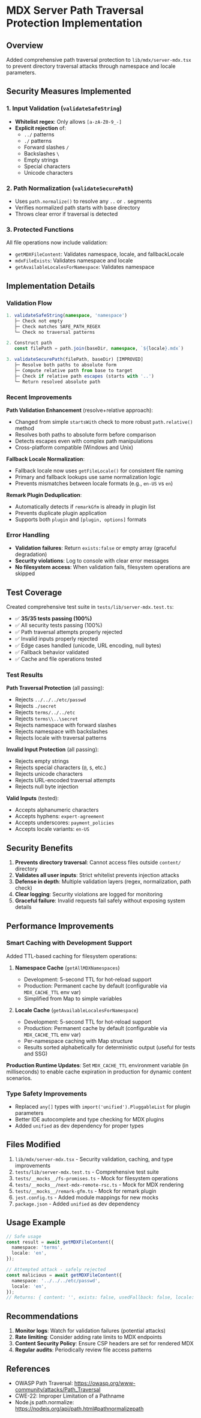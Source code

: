 # MDX Server Path Traversal Protection Implementation

## Overview

Added comprehensive path traversal protection to `lib/mdx/server-mdx.tsx` to prevent directory traversal attacks through namespace and locale parameters.

## Security Measures Implemented

### 1. Input Validation (`validateSafeString`)

- **Whitelist regex**: Only allows `[a-zA-Z0-9_-]`
- **Explicit rejection** of:
  - `../` patterns
  - `./` patterns
  - Forward slashes `/`
  - Backslashes `\`
  - Empty strings
  - Special characters
  - Unicode characters

### 2. Path Normalization (`validateSecurePath`)

- Uses `path.normalize()` to resolve any `..` or `.` segments
- Verifies normalized path starts with base directory
- Throws clear error if traversal is detected

### 3. Protected Functions

All file operations now include validation:

- `getMDXFileContent`: Validates namespace, locale, and fallbackLocale
- `mdxFileExists`: Validates namespace and locale
- `getAvailableLocalesForNamespace`: Validates namespace

## Implementation Details

### Validation Flow

```typescript
1. validateSafeString(namespace, 'namespace')
   ├─ Check not empty
   ├─ Check matches SAFE_PATH_REGEX
   └─ Check no traversal patterns

2. Construct path
   const filePath = path.join(baseDir, namespace, `${locale}.mdx`)

3. validateSecurePath(filePath, baseDir) [IMPROVED]
   ├─ Resolve both paths to absolute form
   ├─ Compute relative path from base to target
   ├─ Check if relative path escapes (starts with '..')
   └─ Return resolved absolute path
```

### Recent Improvements

**Path Validation Enhancement** (resolve+relative approach):

- Changed from simple `startsWith` check to more robust `path.relative()` method
- Resolves both paths to absolute form before comparison
- Detects escapes even with complex path manipulations
- Cross-platform compatible (Windows and Unix)

**Fallback Locale Normalization**:

- Fallback locale now uses `getFileLocale()` for consistent file naming
- Primary and fallback lookups use same normalization logic
- Prevents mismatches between locale formats (e.g., `en-US` vs `en`)

**Remark Plugin Deduplication**:

- Automatically detects if `remarkGfm` is already in plugin list
- Prevents duplicate plugin application
- Supports both `plugin` and `[plugin, options]` formats

### Error Handling

- **Validation failures**: Return `exists:false` or empty array (graceful degradation)
- **Security violations**: Log to console with clear error messages
- **No filesystem access**: When validation fails, filesystem operations are skipped

## Test Coverage

Created comprehensive test suite in `tests/lib/server-mdx.test.ts`:

- ✅ **35/35 tests passing (100%)**
- ✅ All security tests passing (100%)
- ✅ Path traversal attempts properly rejected
- ✅ Invalid inputs properly rejected
- ✅ Edge cases handled (unicode, URL encoding, null bytes)
- ✅ Fallback behavior validated
- ✅ Cache and file operations tested

### Test Results

**Path Traversal Protection** (all passing):

- Rejects `../../../etc/passwd`
- Rejects `./secret`
- Rejects `terms/../../etc`
- Rejects `terms\\..\secret`
- Rejects namespace with forward slashes
- Rejects namespace with backslashes
- Rejects locale with traversal patterns

**Invalid Input Protection** (all passing):

- Rejects empty strings
- Rejects special characters (`@`, `$`, etc.)
- Rejects unicode characters
- Rejects URL-encoded traversal attempts
- Rejects null byte injection

**Valid Inputs** (tested):

- Accepts alphanumeric characters
- Accepts hyphens: `expert-agreement`
- Accepts underscores: `payment_policies`
- Accepts locale variants: `en-US`

## Security Benefits

1. **Prevents directory traversal**: Cannot access files outside `content/` directory
2. **Validates all user inputs**: Strict whitelist prevents injection attacks
3. **Defense in depth**: Multiple validation layers (regex, normalization, path check)
4. **Clear logging**: Security violations are logged for monitoring
5. **Graceful failure**: Invalid requests fail safely without exposing system details

## Performance Improvements

### Smart Caching with Development Support

Added TTL-based caching for filesystem operations:

1. **Namespace Cache** (`getAllMDXNamespaces`)
   - Development: 5-second TTL for hot-reload support
   - Production: Permanent cache by default (configurable via `MDX_CACHE_TTL` env var)
   - Simplified from Map to simple variables

2. **Locale Cache** (`getAvailableLocalesForNamespace`)
   - Development: 5-second TTL for hot-reload support
   - Production: Permanent cache by default (configurable via `MDX_CACHE_TTL` env var)
   - Per-namespace caching with Map structure
   - Results sorted alphabetically for deterministic output (useful for tests and SSG)

**Production Runtime Updates**: Set `MDX_CACHE_TTL` environment variable (in milliseconds) to enable cache expiration in production for dynamic content scenarios.

### Type Safety Improvements

- Replaced `any[]` types with `import('unified').PluggableList` for plugin parameters
- Better IDE autocomplete and type checking for MDX plugins
- Added `unified` as dev dependency for proper types

## Files Modified

1. `lib/mdx/server-mdx.tsx` - Security validation, caching, and type improvements
2. `tests/lib/server-mdx.test.ts` - Comprehensive test suite
3. `tests/__mocks__/fs-promises.ts` - Mock for filesystem operations
4. `tests/__mocks__/next-mdx-remote-rsc.ts` - Mock for MDX rendering
5. `tests/__mocks__/remark-gfm.ts` - Mock for remark plugin
6. `jest.config.ts` - Added module mappings for new mocks
7. `package.json` - Added `unified` as dev dependency

## Usage Example

```typescript
// Safe usage
const result = await getMDXFileContent({
  namespace: 'terms',
  locale: 'en',
});

// Attempted attack - safely rejected
const malicious = await getMDXFileContent({
  namespace: '../../../etc/passwd',
  locale: 'en',
});
// Returns: { content: '', exists: false, usedFallback: false, locale: 'en' }
```

## Recommendations

1. **Monitor logs**: Watch for validation failures (potential attacks)
2. **Rate limiting**: Consider adding rate limits to MDX endpoints
3. **Content Security Policy**: Ensure CSP headers are set for rendered MDX
4. **Regular audits**: Periodically review file access patterns

## References

- OWASP Path Traversal: https://owasp.org/www-community/attacks/Path_Traversal
- CWE-22: Improper Limitation of a Pathname
- Node.js path.normalize: https://nodejs.org/api/path.html#pathnormalizepath
